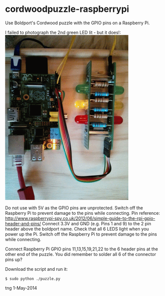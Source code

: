 cordwoodpuzzle-raspberrypi
==========================

Use Boldport's Cordwood puzzle with the GPIO pins on a Raspberry Pi.

I failed to photograph the 2nd green LED lit - but it does!:
![Cordwood Puzzle working from RPi](cordwood.gif)

Do not use with 5V as the GPIO pins are unprotected. Switch off the Raspberry Pi to prevent damage to the pins while connecting.
Pin reference: http://www.raspberrypi-spy.co.uk/2012/06/simple-guide-to-the-rpi-gpio-header-and-pins/
Connect 3.3V and GND (e.g. Pins 1 and 9) to the 2 pin header above the boldport name. Check that all 6 LEDS light when you power up the Pi. 
Switch off the Raspberry Pi to prevent damage to the pins while connecting.

Connect Raspberry Pi GPIO pins 11,13,15,19,21,22 to the 6 header pins at the other end of the puzzle. You did remember to solder all 6 of the connector pins up?

Download the script and run it:

    $ sudo python ./puzzle.py

tng 1-May-2014
